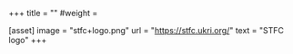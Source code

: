 +++
title = ""
#weight = 

[asset]
  image = "stfc+logo.png"
  url = "https://stfc.ukri.org/"
  text = "STFC logo"
+++
